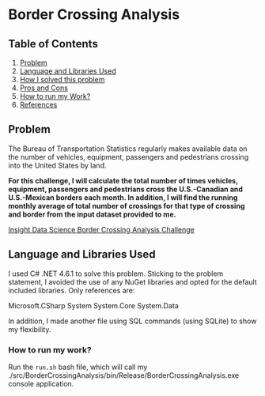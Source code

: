 # Border Crossing Analysis

## Table of Contents
1. [Problem](README.md#problem)
1. [Language and Libraries Used](README.md#language-and-libraries-used)
1. [How I solved this problem](README.md#how-i-solved-this-problem)
1. [Pros and Cons](README.md#pros-and-cons)
1. [How to run my Work?](README.md#how-to-run-my-work)
1. [References](README.md#references)

## Problem
The Bureau of Transportation Statistics regularly makes available data on the number of vehicles, equipment, passengers and pedestrians crossing into the United States by land.

**For this challenge, I will calculate the total number of times vehicles, equipment, passengers and pedestrians cross the U.S.-Canadian and U.S.-Mexican borders each month. In addition, I will find the running monthly average of total number of crossings for that type of crossing and border from the input dataset provided to me.**

[Insight Data Science Border Crossing Analysis Challenge](https://github.com/InsightDataScience/border-crossing-analysis)

## Language and Libraries Used
I used C# .NET 4.6.1 to solve this problem. Sticking to the problem statement, I avoided the use of any NuGet libraries and opted for the default included libraries. Only references are:

Microsoft.CSharp
System
System.Core
System.Data

In addition, I made another file using SQL commands (using SQLite) to show my flexibility.

### How to run my work?

Run the ```run.sh``` bash file, which will call my ./src/BorderCrossingAnalysis/bin/Release/BorderCrossingAnalysis.exe console application.

